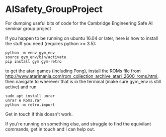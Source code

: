 # AISafety_GroupProject
For dumping useful bits of code for the Cambridge Engineering Safe AI seminar group project

If you happen to be running on ubuntu 16.04 or later, here is how to install the stuff you need (requires python >= 3.5):
```
python -m venv gym_env
source gym_env/bin/activate
pip install gym gym-retro
```
to get the atari games (including Pong), install the ROMs file from http://www.atarimania.com/rom_collection_archive_atari_2600_roms.html, then navigate to wherever that is in the terminal (make sure gym_env is still active) and run
```
sudo apt install unrar
unrar e Roms.rar
python -m retro.import
```
Get in touch if this doesn't work.

If you're running on something else, and struggle to find the equivilant commands, get in touch and I can help out.
